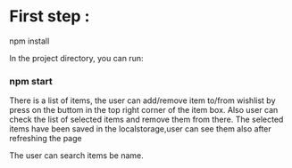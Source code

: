 # First step :
 
 npm install


In the project directory, you can run:

 

### npm start

 There is a list of items, the user can add/remove item to/from wishlist by press on the buttom in the top right corner of the item box.
 Also user can check the list of selected items and remove them from there.
 The selected items have been saved in the localstorage,user can see them also after refreshing the page
 
 The user can search items be name.
  
 
